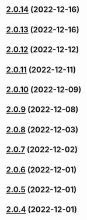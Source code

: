 ## [2.0.14](https://github.com/tweetback/tweetback-canonical/compare/v2.0.13...v2.0.14) (2022-12-16)

## [2.0.13](https://github.com/tweetback/tweetback-canonical/compare/v2.0.12...v2.0.13) (2022-12-16)

## [2.0.12](https://github.com/tweetback/tweetback-canonical/compare/v2.0.11...v2.0.12) (2022-12-12)

## [2.0.11](https://github.com/tweetback/tweetback-canonical/compare/v2.0.10...v2.0.11) (2022-12-11)

## [2.0.10](https://github.com/tweetback/tweetback-canonical/compare/v2.0.9...v2.0.10) (2022-12-09)

## [2.0.9](https://github.com/tweetback/tweetback-canonical/compare/v2.0.8...v2.0.9) (2022-12-08)

## [2.0.8](https://github.com/tweetback/tweetback-canonical/compare/v2.0.7...v2.0.8) (2022-12-03)

## [2.0.7](https://github.com/tweetback/tweetback-canonical/compare/v2.0.6...v2.0.7) (2022-12-02)

## [2.0.6](https://github.com/tweetback/tweetback-canonical/compare/v2.0.5...v2.0.6) (2022-12-01)

## [2.0.5](https://github.com/tweetback/tweetback-canonical/compare/v2.0.4...v2.0.5) (2022-12-01)

## [2.0.4](https://github.com/tweetback/tweetback-canonical/compare/v2.0.3...v2.0.4) (2022-12-01)
